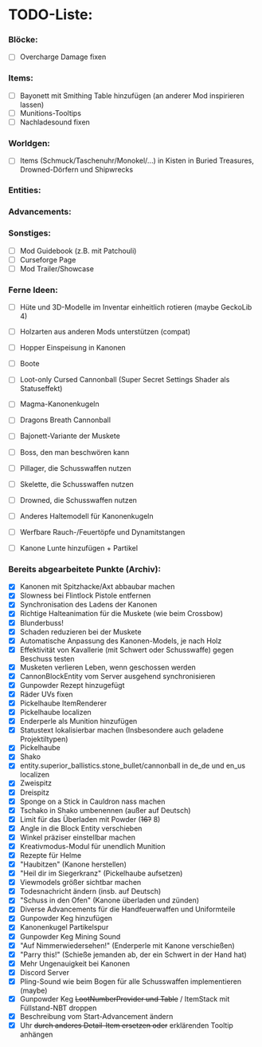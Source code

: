 # TODO-Liste:

### Blöcke:
- [ ] Overcharge Damage fixen

### Items:
- [ ] Bayonett mit Smithing Table hinzufügen (an anderer Mod inspirieren lassen)
- [ ] Munitions-Tooltips
- [ ] Nachladesound fixen

### Worldgen:
- [ ] Items (Schmuck/Taschenuhr/Monokel/...) in Kisten in Buried
      Treasures, Drowned-Dörfern und Shipwrecks

### Entities:

### Advancements:

### Sonstiges:
- [ ] Mod Guidebook (z.B. mit Patchouli)
- [ ] Curseforge Page
- [ ] Mod Trailer/Showcase

### Ferne Ideen:
- [ ] Hüte und 3D-Modelle im Inventar einheitlich rotieren (maybe GeckoLib 4)
- [ ] Holzarten aus anderen Mods unterstützen (compat)
- [ ] Hopper Einspeisung in Kanonen 
- [ ] Boote
- [ ] Loot-only Cursed Cannonball (Super Secret Settings Shader als Statuseffekt)
- [ ] Magma-Kanonenkugeln
- [ ] Dragons Breath Cannonball
- [ ] Bajonett-Variante der Muskete
- [ ] Boss, den man beschwören kann
- [ ] Pillager, die Schusswaffen nutzen
- [ ] Skelette, die Schusswaffen nutzen
- [ ] Drowned, die Schusswaffen nutzen
- [ ] Anderes Haltemodell für Kanonenkugeln
- [ ] Werfbare Rauch-/Feuertöpfe und Dynamitstangen
- [ ] Kanone Lunte hinzufügen + Partikel


### Bereits abgearbeitete Punkte (Archiv):
- [x] Kanonen mit Spitzhacke/Axt abbaubar machen 
- [x] Slowness bei Flintlock Pistole entfernen 
- [x] Synchronisation des Ladens der Kanonen 
- [x] Richtige Halteanimation für die Muskete (wie beim Crossbow) 
- [x] Blunderbuss! 
- [x] Schaden reduzieren bei der Muskete 
- [x] Automatische Anpassung des Kanonen-Models, je nach Holz 
- [x] Effektivität von Kavallerie (mit Schwert oder Schusswaffe) gegen Beschuss testen 
- [x] Musketen verlieren Leben, wenn geschossen werden 
- [x] CannonBlockEntity vom Server ausgehend synchronisieren 
- [x] Gunpowder Rezept hinzugefügt
- [x] Räder UVs fixen 
- [x] Pickelhaube ItemRenderer
- [x] Pickelhaube localizen
- [x] Enderperle als Munition hinzufügen
- [x] Statustext lokalisierbar machen (Insbesondere auch geladene Projektiltypen)
- [x] Pickelhaube
- [x] Shako
- [x] entity.superior_ballistics.stone_bullet/cannonball in de_de und en_us localizen
- [x] Zweispitz
- [x] Dreispitz
- [x] Sponge on a Stick in Cauldron nass machen
- [x] Tschako in Shako umbenennen (außer auf Deutsch)
- [x] Limit für das Überladen mit Powder (~~16?~~ 8) 
- [x] Angle in die Block Entity verschieben
- [x] Winkel präziser einstellbar machen
- [x] Kreativmodus-Modul für unendlich Munition
- [x] Rezepte für Helme
- [x] "Haubitzen" (Kanone herstellen)
- [x] "Heil dir im Siegerkranz" (Pickelhaube aufsetzen)
- [x] Viewmodels größer sichtbar machen
- [x] Todesnachricht ändern (insb. auf Deutsch)
- [x] "Schuss in den Ofen" (Kanone überladen und zünden)
- [x] Diverse Advancements für die Handfeuerwaffen und Uniformteile
- [x] Gunpowder Keg hinzufügen 
- [x] Kanonenkugel Partikelspur
- [x] Gunpowder Keg Mining Sound
- [x] "Auf Nimmerwiedersehen!" (Enderperle mit Kanone verschießen)
- [x] "Parry this!" (Schieße jemanden ab, der ein Schwert in der Hand hat)
- [x] Mehr Ungenauigkeit bei Kanonen
- [x] Discord Server
- [x] Pling-Sound wie beim Bogen für alle Schusswaffen implementieren (maybe)
- [x] Gunpowder Keg ~~LootNumberProvider und Table~~ / ItemStack mit Füllstand-NBT droppen
- [x] Beschreibung vom Start-Advancement ändern
- [x] Uhr ~~durch anderes Detail-Item ersetzen oder~~ erklärenden Tooltip anhängen
